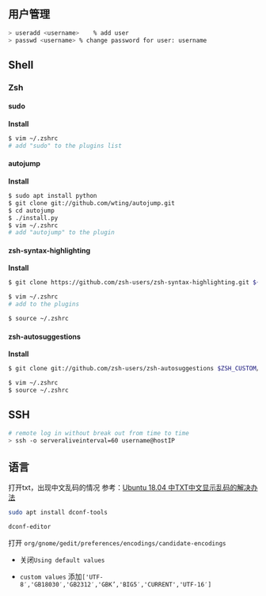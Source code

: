 ## 用户管理

```bash
> useradd <username>	% add user
> passwd <username>	% change password for user: username
```

## Shell

### Zsh

#### sudo

**Install**

```Bash
$ vim ~/.zshrc
# add "sudo" to the plugins list
```



#### autojump

**Install**

```Bash
$ sudo apt install python
$ git clone git://github.com/wting/autojump.git
$ cd autojump
$ ./install.py
$ vim ~/.zshrc
# add "autojump" to the plugin 
```

#### zsh-syntax-highlighting

**Install**

```Bash
$ git clone https://github.com/zsh-users/zsh-syntax-highlighting.git ${ZSH_CUSTOM:-~/.oh-my-zsh/custom}/plugins/zsh-syntax-highlighting

$ vim ~/.zshrc
# add to the plugins

$ source ~/.zshrc
```

#### zsh-autosuggestions

**Install**

```Bash
$ git clone git://github.com/zsh-users/zsh-autosuggestions $ZSH_CUSTOM/plugins/zsh-autosuggestions

$ vim ~/.zshrc
$ source ~/.zshrc
```



## SSH

```bash
# remote log in without break out from time to time
> ssh -o serveraliveinterval=60 username@hostIP 
```



## 语言

打开txt，出现中文乱码的情况
参考：[Ubuntu 18.04 中TXT中文显示乱码的解决办法](https://www.jrjxdiy.com/linux/ubuntu-18-04-the-solution-of-displaying-messy-code-in-chinese-for-txt-file.html)

```bash
sudo apt install dconf-tools

dconf-editor
```
打开 `org/gnome/gedit/preferences/encodings/candidate-encodings` 

* 关闭`Using default values`

* `custom values` 添加`['UTF-8′,'GB18030′,'GB2312′,'GBK’,'BIG5′,'CURRENT','UTF-16′]`
